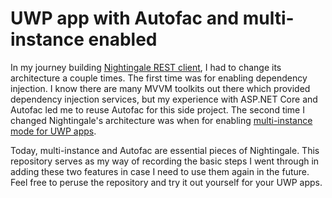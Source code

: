 # UWP app with Autofac and multi-instance enabled

In my journey building [Nightingale REST client](https://github.com/jenius-apps/nightingale-rest-api-client), I had to change its architecture a couple times. The first time was for enabling dependency injection. I know there are many MVVM toolkits out there which provided dependency injection services, but my experience with ASP.NET Core and Autofac led me to reuse Autofac for this side project. The second time I changed Nightingale's architecture was when for enabling [multi-instance mode for UWP apps](https://docs.microsoft.com/en-us/windows/uwp/launch-resume/multi-instance-uwp). 

Today, multi-instance and Autofac are essential pieces of Nightingale. This repository serves as my way of recording the basic steps I went through in adding these two features in case I need to use them again in the future. Feel free to peruse the repository and try it out yourself for your UWP apps.
